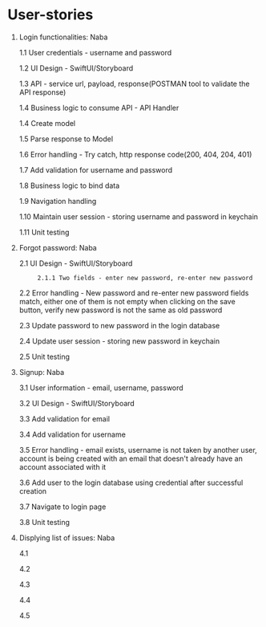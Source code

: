 # User-stories

1. Login functionalities: Naba 

	1.1 User credentials - username and password
	
	1.2 UI Design - SwiftUI/Storyboard
	
	1.3 API - service url, payload, response(POSTMAN tool to validate the API response)
	
	1.4 Business logic to consume API - API Handler
	
	1.4 Create model
	
	1.5 Parse response to Model
	
	1.6 Error handling - Try catch, http response code(200, 404, 204, 401)
	
	1.7 Add validation for username and password 
	
	1.8 Business logic to bind data
  
  	1.9 Navigation handling 
	
	1.10 Maintain user session - storing username and password in keychain
  
  	1.11 Unit testing

2. Forgot password: Naba
  
  	2.1 UI Design - SwiftUI/Storyboard
    
    		2.1.1 Two fields - enter new password, re-enter new password
  
  	2.2 Error handling - New password and re-enter new password fields match, either one of them is not empty when clicking on the save button, verify new password is not the same as old password
  
  	2.3 Update password to new password in the login database
  
  	2.4 Update user session - storing new password in keychain
  
  	2.5 Unit testing
  
3. Signup: Naba
	
	3.1 User information - email, username, password
	
	3.2 UI Design - SwiftUI/Storyboard
	
	3.3 Add validation for email
	
	3.4 Add validation for username
	
	3.5 Error handling - email exists, username is not taken by another user, account is being created with an email that doesn't already have an account associated with it
	
	3.6 Add user to the login database using credential after successful creation
	
	3.7 Navigate to login page
	
	3.8 Unit testing

4. Displying list of issues: Naba
	
	4.1
	
	4.2
	
	4.3
	
	4.4
	
	4.5

